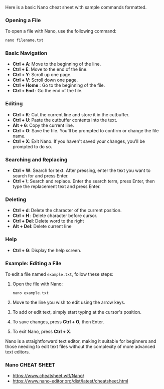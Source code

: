 Here is a basic Nano cheat sheet with sample commands formatted.

### Opening a File
To open a file with Nano, use the following command:
```cmd
nano filename.txt
```

### Basic Navigation
- **Ctrl + A**: Move to the beginning of the line.
- **Ctrl + E**: Move to the end of the line.
- **Ctrl + Y**: Scroll up one page.
- **Ctrl + V**: Scroll down one page.
- **Ctrl + Home** : Go to the beginning of the file.
- **Ctrl + End** : Go the end of the file.

### Editing
- **Ctrl + K**: Cut the current line and store it in the cutbuffer.
- **Ctrl + U**: Paste the cutbuffer contents into the text.
- **Alt + 6**: Copy the current line. 
- **Ctrl + O**: Save the file. You'll be prompted to confirm or change the file name.
- **Ctrl + X**: Exit Nano. If you haven't saved your changes, you'll be prompted to do so.

### Searching and Replacing
- **Ctrl + W**: Search for text. After pressing, enter the text you want to search for and press Enter.
- **Ctrl + \\**: Search and replace. Enter the search term, press Enter, then type the replacement text and press Enter.

### Deleting
- **Ctrl + d**: Delete the character of the current position.
- **Ctrl + H** : Delete character before cursor.
- **Ctrl + Del**: Delete word to the right
- **Alt + Del**: Delete current line 

### Help
- **Ctrl + G**: Display the help screen.

### Example: Editing a File
To edit a file named `example.txt`, follow these steps:

1. Open the file with Nano:
    ```
    nano example.txt
    ```

2. Move to the line you wish to edit using the arrow keys.

3. To add or edit text, simply start typing at the cursor's position.

4. To save changes, press **Ctrl + O**, then Enter.

5. To exit Nano, press **Ctrl + X**.

Nano is a straightforward text editor, making it suitable for beginners and those needing to edit text files without the complexity of more advanced text editors.

### Nano CHEAT SHEET
- https://www.cheatsheet.wtf/Nano/
- https://www.nano-editor.org/dist/latest/cheatsheet.html
